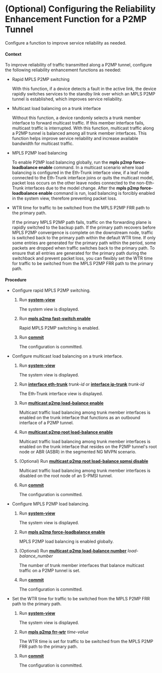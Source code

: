 (Optional) Configuring the Reliability Enhancement Function for a P2MP Tunnel
=============================================================================

Configure a function to improve service reliability as needed.

#### Context

To improve reliability of traffic transmitted along a P2MP tunnel, configure the following reliability enhancement functions as needed:

* Rapid MPLS P2MP switching
  
  With this function, if a device detects a fault in the active link, the device rapidly switches services to the standby link over which an MPLS P2MP tunnel is established, which improves service reliability.
* Multicast load balancing on a trunk interface
  
  Without this function, a device randomly selects a trunk member interface to forward multicast traffic. If this member interface fails, multicast traffic is interrupted. With this function, multicast traffic along a P2MP tunnel is balanced among all trunk member interfaces. This function helps improve service reliability and increase available bandwidth for multicast traffic.
* MPLS P2MP load balancing
  
  To enable P2MP load balancing globally, run the **mpls p2mp force-loadbalance enable** command. In a multicast scenario where load balancing is configured in the Eth-Trunk interface view,
  if a leaf node connected to the Eth-Trunk interface joins or quits the multicast model, packet loss occurs on the other leave nodes connected to the non-Eth-Trunk interfaces due to the model change. After the **mpls p2mp force-loadbalance enable** command is run, load balancing is forcibly enabled in the system view, therefore preventing packet loss.
* WTR time for traffic to be switched from the MPLS P2MP FRR path to the primary path.
  
  If the primary MPLS P2MP path fails, traffic on the forwarding plane is rapidly switched to the backup path. If the primary path recovers before MPLS P2MP convergence is complete on the downstream node, traffic is switched back to the primary path within the default WTR time. If only some entries are generated for the primary path within the period, some packets are dropped when traffic switches back to the primary path. To ensure that all entries are generated for the primary path during the switchback and prevent packet loss, you can flexibly set the WTR time for traffic to be switched from the MPLS P2MP FRR path to the primary path.

#### Procedure

* Configure rapid MPLS P2MP switching.
  
  
  1. Run [**system-view**](cmdqueryname=system-view)
     
     The system view is displayed.
  2. Run [**mpls p2mp fast-switch enable**](cmdqueryname=mpls+p2mp+fast-switch+enable)
     
     Rapid MPLS P2MP switching is enabled.
  3. Run [**commit**](cmdqueryname=commit)
     
     The configuration is committed.
* Configure multicast load balancing on a trunk interface.
  
  
  1. Run [**system-view**](cmdqueryname=system-view)
     
     The system view is displayed.
  2. Run [**interface eth-trunk**](cmdqueryname=interface+eth-trunk) *trunk-id* or [**interface ip-trunk**](cmdqueryname=interface+ip-trunk) *trunk-id*
     
     The Eth-Trunk interface view is displayed.
  3. Run [**multicast p2mp load-balance enable**](cmdqueryname=multicast+p2mp+load-balance+enable)
     
     Multicast traffic load balancing among trunk member interfaces is enabled on the trunk interface that functions as an outbound interface of a P2MP tunnel.
  4. Run [**multicast p2mp root load-balance enable**](cmdqueryname=multicast+p2mp+root+load-balance+enable)
     
     Multicast traffic load balancing among trunk member interfaces is enabled on the trunk interface that resides on the P2MP tunnel's root node or ABR (ASBR) in the segmented NG MVPN scenario.
  5. (Optional) Run [**multicast p2mp root load-balance spmsi disable**](cmdqueryname=multicast+p2mp+root+load-balance+spmsi+disable)
     
     Multicast traffic load balancing among trunk member interfaces is disabled on the root node of an S-PMSI tunnel.
  6. Run [**commit**](cmdqueryname=commit)
     
     The configuration is committed.
* Configure MPLS P2MP load balancing.
  
  
  1. Run [**system-view**](cmdqueryname=system-view)
     
     The system view is displayed.
  2. Run [**mpls p2mp force-loadbalance enable**](cmdqueryname=mpls+p2mp+force-loadbalance+enable)
     
     MPLS P2MP load balancing is enabled globally.
  3. (Optional) Run [**multicast p2mp load-balance number**](cmdqueryname=multicast+p2mp+load-balance+number) *load-balance\_number*
     
     The number of trunk member interfaces that balance multicast traffic on a P2MP tunnel is set.
  4. Run [**commit**](cmdqueryname=commit)
     
     The configuration is committed.
* Set the WTR time for traffic to be switched from the MPLS P2MP FRR path to the primary path.
  
  
  1. Run [**system-view**](cmdqueryname=system-view)
     
     The system view is displayed.
  2. Run [**mpls p2mp frr-wtr**](cmdqueryname=mpls+p2mp+frr-wtr) *time-value*
     
     The WTR time is set for traffic to be switched from the MPLS P2MP FRR path to the primary path.
  3. Run [**commit**](cmdqueryname=commit)
     
     The configuration is committed.